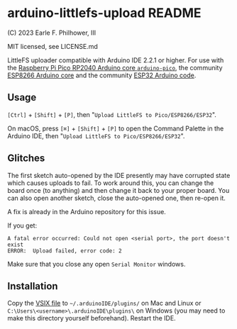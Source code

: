 # arduino-littlefs-upload README
(C) 2023 Earle F. Philhower, III

MIT licensed, see LICENSE.md

LittleFS uploader compatible with Arduino IDE 2.2.1 or higher. For use with the [Raspberry Pi Pico RP2040 Arduino core `arduino-pico`](https://github.com/earlephilhower/arduino-pico), the community [ESP8266 Arduino core](https://github.com/esp8266/Arduino) and the community [ESP32 Arduino code](https://github.com/espressif/arduino-esp32).

## Usage

`[Ctrl]` + `[Shift]` + `[P]`, then "`Upload LittleFS to Pico/ESP8266/ESP32`".

On macOS, press `[⌘]` + `[Shift]` + `[P]` to open the Command Palette in the Arduino IDE, then "`Upload LittleFS to Pico/ESP8266/ESP32`".

## Glitches

The first sketch auto-opened by the IDE presently may have corrupted state which causes uploads to fail.
To work around this, you can change the board once (to anything) and then change it back to your proper board.
You can also open another sketch, close the auto-opened one, then re-open it.

A fix is already in the Arduino repository for this issue.

If you get:
```
A fatal error occurred: Could not open <serial port>, the port doesn't exist
ERROR:  Upload failed, error code: 2
```
Make sure that you close any open `Serial Monitor` windows.

## Installation

Copy the [VSIX file](https://github.com/earlephilhower/arduino-littlefs-upload/releases) to `~/.arduinoIDE/plugins/` on Mac and Linux or `C:\Users\<username>\.arduinoIDE\plugins\` on Windows (you may need to make this directory yourself beforehand). Restart the IDE.

